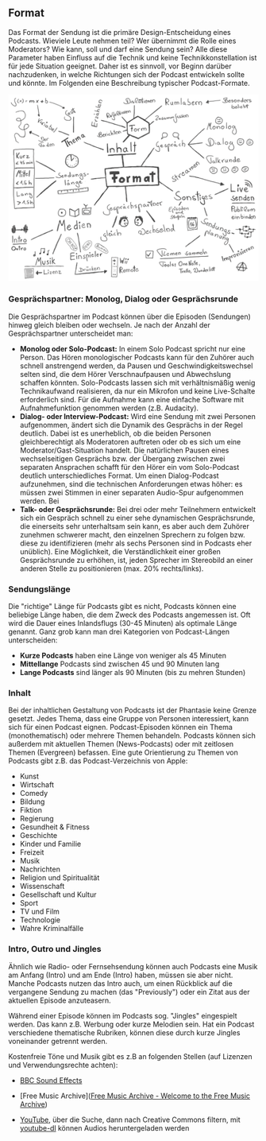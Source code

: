## Format

Das Format der Sendung ist die primäre Design-Entscheidung eines Podcasts. Wieviele Leute nehmen teil? Wer übernimmt die Rolle eines Moderators? Wie kann, soll und darf eine Sendung sein? Alle diese Parameter haben Einfluss auf die Technik und keine Technikkonstellation ist für jede Situation geeignet. Daher ist es sinnvoll, vor Beginn darüber nachzudenken, in welche Richtungen sich der Podcast entwickeln sollte und könnte. Im Folgenden eine Beschreibung typischer Podcast-Formate.

![Originalbild: Marco Hitschler auf zirkusliebe.de, CC BY, <https://www.unmus.de/podcast-in-a-nutshell/>](images/1200px-Zirkusliebe-cc-by-podcast-in-a-nutshell-format.png)

### Gesprächspartner: Monolog, Dialog oder Gesprächsrunde

Die Gesprächspartner im Podcast können über die Episoden (Sendungen) hinweg gleich bleiben oder wechseln. Je nach der Anzahl der Gesprächspartner unterscheidet man:

* **Monolog oder Solo-Podcast:** In einem Solo Podcast spricht nur eine Person. Das Hören monologischer Podcasts kann für den Zuhörer auch schnell anstrengend werden, da Pausen und Geschwindigkeitswechsel selten sind, die dem Hörer Verschnaufpausen und Abwechslung schaffen könnten. Solo-Podcasts lassen sich mit verhältnismäßig wenig Technikaufwand realisieren, da nur ein Mikrofon und keine Live-Schalte erforderlich sind. Für die Aufnahme kann eine einfache Software mit Aufnahmefunktion genommen werden (z.B. Audacity).
* **Dialog- oder Interview-Podcast:** Wird eine Sendung mit zwei Personen aufgenommen, ändert sich die Dynamik des Gesprächs in der Regel deutlich. Dabei ist es unerheblich, ob die beiden Personen gleichberechtigt als Moderatoren auftreten oder ob es sich um eine Moderator/Gast-Situation handelt. Die natürlichen Pausen eines wechselseitigen Gesprächs bzw. der Übergang zwischen zwei separaten Ansprachen schafft für den Hörer ein vom Solo-Podcast deutlich unterschiedliches Format. Um einen Dialog-Podcast aufzunehmen, sind die technischen Anforderungen etwas höher: es müssen zwei Stimmen in einer separaten Audio-Spur aufgenommen werden. Bei  
* **Talk- oder Gesprächsrunde:** Bei drei oder mehr Teilnehmern entwickelt sich ein Gespräch schnell zu einer sehe dynamischen Gesprächsrunde, die einerseits sehr unterhaltsam sein kann, es aber auch dem Zuhörer zunehmen schwerer macht, den einzelnen Sprechern zu folgen bzw. diese zu identifizieren (mehr als sechs Personen sind in Podcasts eher unüblich). Eine Möglichkeit, die Verständlichkeit einer großen Gesprächsrunde zu erhöhen, ist, jeden Sprecher im Stereobild an einer anderen Stelle zu positionieren (max. 20% rechts/links). 

### Sendungslänge

Die "richtige" Länge für Podcasts gibt es nicht, Podcasts können eine beliebige Länge haben, die dem Zweck des Podcasts angemessen ist. Oft wird die Dauer eines Inlandsflugs (30-45 Minuten) als optimale Länge genannt. Ganz grob kann man drei Kategorien von Podcast-Längen unterscheiden:

* **Kurze Podcasts** haben eine Länge von weniger als 45 Minuten
* **Mittellange** Podcasts sind zwischen 45 und 90 Minuten lang
* **Lange Podcasts** sind länger als 90 Minuten (bis zu mehren Stunden)

### Inhalt

Bei der inhaltlichen Gestaltung von Podcasts ist der Phantasie keine Grenze gesetzt. Jedes Thema, dass eine Gruppe von Personen interessiert, kann sich für einen Podcast eignen. Podcast-Episoden können ein Thema (monothematisch) oder mehrere Themen behandeln. Podcasts können sich außerdem mit aktuellen Themen (News-Podcasts) oder mit zeitlosen Themen (Evergreen) befassen. Eine gute Orientierung zu Themen von Podcasts gibt z.B. das Podcast-Verzeichnis von Apple:

* Kunst
* Wirtschaft
* Comedy
* Bildung
* Fiktion
* Regierung
* Gesundheit & Fitness
* Geschichte
* Kinder und Familie
* Freizeit
* Musik
* Nachrichten
* Religion und Spiritualität
* Wissenschaft
* Gesellschaft und Kultur
* Sport
* TV und Film
* Technologie
* Wahre Kriminalfälle

### Intro, Outro und Jingles

Ähnlich wie Radio- oder Fernsehsendung können auch Podcasts eine Musik am Anfang (Intro) und am Ende (Intro) haben, müssen sie aber nicht. Manche Podcasts nutzen das Intro auch, um einen Rückblick auf die vergangene Sendung zu machen (das "Previously") oder ein Zitat aus der aktuellen Episode anzuteasern.

Während einer Episode können im Podcasts sog. "Jingles" eingespielt werden. Das kann z.B. Werbung oder kurze Melodien sein. Hat ein Podcast verschiedene thematische Rubriken, können diese durch kurze Jingles voneinander getrennt werden.

Kostenfreie Töne und Musik gibt es z.B an folgenden Stellen (auf Lizenzen und Verwendungsrechte achten):

- [BBC Sound Effects](https://sound-effects.bbcrewind.co.uk)

- [Free Music Archive]([Free Music Archive - Welcome to the Free Music Archive](https://freemusicarchive.org/home))

- [YouTube](https://youtube.com), über die Suche, dann nach Creative Commons filtern, mit [youtube-dl](https://youtube-dl.org/) können Audios heruntergeladen werden
